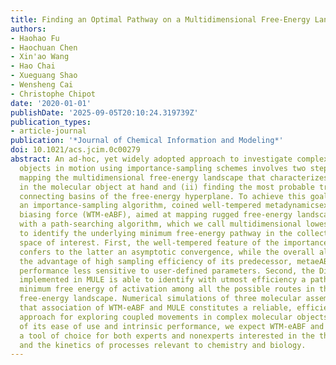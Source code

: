 ```yaml
---
title: Finding an Optimal Pathway on a Multidimensional Free-Energy Landscape
authors:
- Haohao Fu
- Haochuan Chen
- Xin'ao Wang
- Hao Chai
- Xueguang Shao
- Wensheng Cai
- Christophe Chipot
date: '2020-01-01'
publishDate: '2025-09-05T20:10:24.319739Z'
publication_types:
- article-journal
publication: '*Journal of Chemical Information and Modeling*'
doi: 10.1021/acs.jcim.0c00279
abstract: An ad-hoc, yet widely adopted approach to investigate complex molecular
  objects in motion using importance-sampling schemes involves two steps, namely (i)
  mapping the multidimensional free-energy landscape that characterizes the movements
  in the molecular object at hand and (ii) finding the most probable transition path
  connecting basins of the free-energy hyperplane. To achieve this goal, we turn to
  an importance-sampling algorithm, coined well-tempered metadynamicsextended adaptive
  biasing force (WTM-eABF), aimed at mapping rugged free-energy landscapes, combined
  with a path-searching algorithm, which we call multidimensional lowest energy (MULE),
  to identify the underlying minimum free-energy pathway in the collective-variable
  space of interest. First, the well-tempered feature of the importancesampling scheme
  confers to the latter an asymptotic convergence, while the overall algorithm inherits
  the advantage of high sampling efficiency of its predecessor, metaeABF, making its
  performance less sensitive to user-defined parameters. Second, the Dijkstra algorithm
  implemented in MULE is able to identify with utmost efficiency a pathway that satisfies
  minimum free energy of activation among all the possible routes in the multidimensional
  free-energy landscape. Numerical simulations of three molecular assemblies indicate
  that association of WTM-eABF and MULE constitutes a reliable, efficient and robust
  approach for exploring coupled movements in complex molecular objects. On account
  of its ease of use and intrinsic performance, we expect WTM-eABF and MULE to become
  a tool of choice for both experts and nonexperts interested in the thermodynamics
  and the kinetics of processes relevant to chemistry and biology.
---
```

